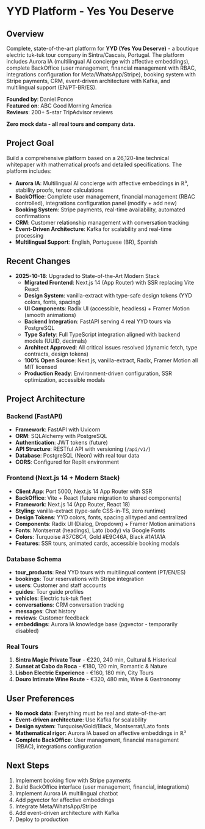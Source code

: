# YYD Platform - Yes You Deserve

## Overview
Complete, state-of-the-art platform for **YYD (Yes You Deserve)** - a boutique electric tuk-tuk tour company in Sintra/Cascais, Portugal. The platform includes Aurora IA (multilingual AI concierge with affective embeddings), complete BackOffice (user management, financial management with RBAC, integrations configuration for Meta/WhatsApp/Stripe), booking system with Stripe payments, CRM, event-driven architecture with Kafka, and multilingual support (EN/PT-BR/ES).

**Founded by**: Daniel Ponce  
**Featured on**: ABC Good Morning America  
**Reviews**: 200+ 5-star TripAdvisor reviews  

**Zero mock data - all real tours and company data.**

## Project Goal
Build a comprehensive platform based on a 26,120-line technical whitepaper with mathematical proofs and detailed specifications. The platform includes:
- **Aurora IA**: Multilingual AI concierge with affective embeddings in ℝ³, stability proofs, tensor calculations
- **BackOffice**: Complete user management, financial management (RBAC controlled), integrations configuration panel (modify + add new)
- **Booking System**: Stripe payments, real-time availability, automated confirmations
- **CRM**: Customer relationship management with conversation tracking
- **Event-Driven Architecture**: Kafka for scalability and real-time processing
- **Multilingual Support**: English, Portuguese (BR), Spanish

## Recent Changes
- **2025-10-18**: Upgraded to State-of-the-Art Modern Stack
  - **Migrated Frontend**: Next.js 14 (App Router) with SSR replacing Vite React
  - **Design System**: vanilla-extract with type-safe design tokens (YYD colors, fonts, spacing)
  - **UI Components**: Radix UI (accessible, headless) + Framer Motion (smooth animations)
  - **Backend Integration**: FastAPI serving 4 real YYD tours via PostgreSQL
  - **Type Safety**: Full TypeScript integration aligned with backend models (UUID, decimals)
  - **Architect Approved**: All critical issues resolved (dynamic fetch, type contracts, design tokens)
  - **100% Open Source**: Next.js, vanilla-extract, Radix, Framer Motion all MIT licensed
  - **Production Ready**: Environment-driven configuration, SSR optimization, accessible modals

## Project Architecture

### Backend (FastAPI)
- **Framework**: FastAPI with Uvicorn
- **ORM**: SQLAlchemy with PostgreSQL
- **Authentication**: JWT tokens (future)
- **API Structure**: RESTful API with versioning (`/api/v1/`)
- **Database**: PostgreSQL (Neon) with real tour data
- **CORS**: Configured for Replit environment

### Frontend (Next.js 14 + Modern Stack)
- **Client App**: Port 5000, Next.js 14 App Router with SSR
- **BackOffice**: Vite + React (future migration to shared components)
- **Framework**: Next.js 14 (App Router, React 18)
- **Styling**: vanilla-extract (type-safe CSS-in-TS, zero runtime)
- **Design Tokens**: YYD colors, fonts, spacing all typed and centralized
- **Components**: Radix UI (Dialog, Dropdown) + Framer Motion animations
- **Fonts**: Montserrat (headings), Lato (body) via Google Fonts
- **Colors**: Turquoise #37C8C4, Gold #E9C46A, Black #1A1A1A
- **Features**: SSR tours, animated cards, accessible booking modals

### Database Schema
- **tour_products**: Real YYD tours with multilingual content (PT/EN/ES)
- **bookings**: Tour reservations with Stripe integration
- **users**: Customer and staff accounts
- **guides**: Tour guide profiles
- **vehicles**: Electric tuk-tuk fleet
- **conversations**: CRM conversation tracking
- **messages**: Chat history
- **reviews**: Customer feedback
- **embeddings**: Aurora IA knowledge base (pgvector - temporarily disabled)

### Real Tours
1. **Sintra Magic Private Tour** - €220, 240 min, Cultural & Historical
2. **Sunset at Cabo da Roca** - €180, 120 min, Romantic & Nature
3. **Lisbon Electric Experience** - €160, 180 min, City Tours
4. **Douro Intimate Wine Route** - €320, 480 min, Wine & Gastronomy

## User Preferences
- **No mock data**: Everything must be real and state-of-the-art
- **Event-driven architecture**: Use Kafka for scalability
- **Design system**: Turquoise/Gold/Black, Montserrat/Lato fonts
- **Mathematical rigor**: Aurora IA based on affective embeddings in ℝ³
- **Complete BackOffice**: User management, financial management (RBAC), integrations configuration

## Next Steps
1. Implement booking flow with Stripe payments
2. Build BackOffice interface (user management, financial, integrations)
3. Implement Aurora IA multilingual chatbot
4. Add pgvector for affective embeddings
5. Integrate Meta/WhatsApp/Stripe
6. Add event-driven architecture with Kafka
7. Deploy to production
